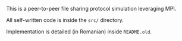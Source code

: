 This is a peer-to-peer file sharing protocol simulation leveraging MPI.

All self-written code is inside the `src/` directory.

Implementation is detailed (in Romanian) inside `README.old`.

